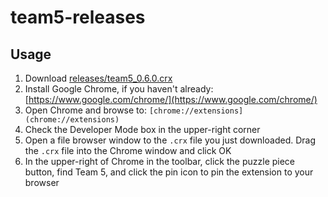 # team5-releases

## Usage
1. Download [releases/team5_0.6.0.crx](https://github.com/ledwards/team5-releases/blob/main/team5_0.6.0.crx)
1. Install Google Chrome, if you haven't already: [https://www.google.com/chrome/](https://www.google.com/chrome/)
1. Open Chrome and browse to: `[chrome://extensions](chrome://extensions)`
1. Check the Developer Mode box in the upper-right corner
1. Open a file browser window to the `.crx` file you just downloaded. Drag the `.crx` file into the Chrome window and click OK
1. In the upper-right of Chrome in the toolbar, click the puzzle piece button, find Team 5, and click the pin icon to pin the extension to your browser